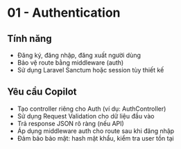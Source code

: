 # 01 - Authentication

## Tính năng
- Đăng ký, đăng nhập, đăng xuất người dùng
- Bảo vệ route bằng middleware (auth)
- Sử dụng Laravel Sanctum hoặc session tùy thiết kế

## Yêu cầu Copilot
- Tạo controller riêng cho Auth (ví dụ: AuthController)
- Sử dụng Request Validation cho dữ liệu đầu vào
- Trả response JSON rõ ràng (nếu API)
- Áp dụng middleware auth cho route sau khi đăng nhập
- Đảm bảo bảo mật: hash mật khẩu, kiểm tra user tồn tại
